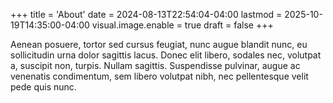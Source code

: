 +++
title = 'About'
date = 2024-08-13T22:54:04-04:00
lastmod = 2025-10-19T14:35:00-04:00
visual.image.enable = true
draft = false
+++

Aenean posuere, tortor sed cursus feugiat, nunc augue blandit nunc, eu
sollicitudin urna dolor sagittis lacus. Donec elit libero, sodales nec,
volutpat a, suscipit non, turpis. Nullam sagittis. Suspendisse pulvinar, augue
ac venenatis condimentum, sem libero volutpat nibh, nec pellentesque velit pede
quis nunc.

